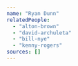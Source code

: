 ```yaml
---
name: "Ryan Dunn"
relatedPeople:
  - "alton-brown"
  - "david-archuleta"
  - "bill-nye"
  - "kenny-rogers"
sources: []
---
```


